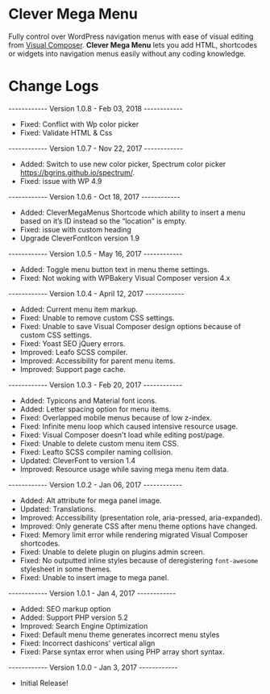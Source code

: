 # Clever Mega Menu

Fully control over WordPress navigation menus with ease of visual editing from [Visual Composer][1]. **Clever Mega Menu** lets you add HTML, shortcodes or widgets into navigation menus easily without any coding knowledge.

# Change Logs
------------ Version 1.0.8 - Feb 03, 2018 ------------

- Fixed: Conflict with Wp color picker
- Fixed: Validate HTML & Css

------------ Version 1.0.7 - Nov 22, 2017 ------------

- Added: Switch to use new color picker, Spectrum color picker https://bgrins.github.io/spectrum/.
- Fixed: issue with WP 4.9

------------ Version 1.0.6 - Oct 18, 2017 ------------

- Added: CleverMegaMenus Shortcode which ability to insert a menu based on it’s ID instead so the “location” is empty.
- Fixed: issue with custom heading
- Upgrade CleverFontIcon version 1.9

------------ Version 1.0.5 - May 16, 2017 ------------

- Added: Toggle menu button text in menu theme settings.
- Fixed: Not woking with WPBakery Visual Composer version 4.x

------------ Version 1.0.4 - April 12, 2017 ------------
- Added: Current menu item markup.
- Fixed: Unable to remove custom CSS settings.
- Fixed: Unable to save Visual Composer design options because of custom CSS settings.
- Fixed: Yoast SEO jQuery errors.
- Improved: Leafo SCSS compiler.
- Improved: Accessibility for parent menu items.
- Improved: Support page cache.


------------ Version 1.0.3 - Feb 20, 2017  ------------

- Added: Typicons and Material font icons.
- Added: Letter spacing option for menu items.
- Fixed: Overlapped mobile menus because of low z-index.
- Fixed: Infinite menu loop which caused intensive resource usage.
- Fixed: Visual Composer doesn't load while editing post/page.
- Fixed: Unable to delete custom menu item CSS.
- Fixed: Leafto SCSS compiler naming collision.
- Updated: CleverFont to version 1.4
- Improved: Resource usage while saving mega menu item data.


------------ Version 1.0.2 - Jan 06, 2017  ------------

- Added: Alt attribute for mega panel image.
- Updated: Translations.
- Improved: Accessibility (presentation role, aria-pressed, aria-expanded).
- Improved: Only generate CSS after menu theme options have changed.
- Fixed: Memory limit error while rendering migrated Visual Composer shortcodes.
- Fixed: Unable to delete plugin on plugins admin screen.
- Fixed: No outputted inline styles because of deregistering `font-awesome` stylesheet in some themes.
- Fixed: Unable to insert image to mega panel.

------------ Version 1.0.1 - Jan 4, 2017  ------------

- Added: SEO markup option
- Added: Support PHP version 5.2
- Improved: Search Engine Optimization
- Fixed: Default menu theme generates incorrect menu styles
- Fixed: Incorrect dashicons' vertical align
- Fixed: Parse syntax error when using PHP array short syntax.

------------ Version 1.0.0 - Jan 3, 2017  ------------

- Initial Release!

[1]: https://vc.wpbakery.com
